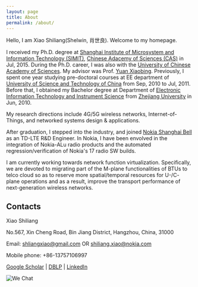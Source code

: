 ```yaml
---
layout: page
title: About
permalink: /about/
---
```


Hello, I am Xiao Shiliang(Shelwin, 肖世良). Welcome to my homepage.

I received my Ph.D. degree at [Shanghai Institute of Microsystem and Information Technology (SIMIT)](http://www.sim.ac.cn/), [Chinese Adacemy of Sciences (CAS)](http://www.cas.cn/) in Jul, 2015. During the Ph.D. career, I was also with the [University of Chinese Academy of Sciences](http://www.gucas.ac.cn/). My advisor was Prof. [Yuan Xiaobing](http://sourcedb.cas.cn/sourcedb_sim_cas/cn/expert/200907/t20090701_1884357.html). Previously, I spent one year studying pre-doctoral courses at EE department of [University of Science and Technology of China](http://www.ustc.edu.cn/) from Sep, 2010 to Jul, 2011. Before that, I obtained my Bachelor degree at Department of [Electronic Information Technology and Instrument Science](http://www.cbeis.zju.edu.cn/) from [Zhejiang University](http://www.zju.edu.cn/english/) in Jun, 2010.

My research directions include 4G/5G wireless networks, Internet-of-Things, and networked systems design & applications.

After graduation, I stepped into the industry, and joined [Nokia Shanghai Bell](http://company.nokia.com/en) as an TD-LTE R&D Engineer. In Nokia, I have been envolved in the integration of Nokia-ALu radio products and the automated regression/verification of Nokia's 17 radio SW builds.

I am currently working towards network function virtualization. Specifically, we are devoted to migrating part of the M-plane functionalities of BTUs to telco cloud so as to reserve more spatial/temporal resources for U-/C- plane operations and as a result, improve the transport performance of next-generation wireless networks.

Contacts
------------------

Xiao Shiliang

No.567, Xin Cheng Road, Bin Jiang District, Hangzhou, China, 31000

Email: shliangxiao@gmail.com OR shiliang.xiao@nokia.com

Mobile phone: +86-13757106997

[Google Scholar](https://scholar.google.com/citations?user=EnV-zfIAAAAJ&hl=en) | [DBLP](http://dblp.uni-trier.de/pers/hd/x/Xiao:Shiliang) |  [LinkedIn](https://www.linkedin.com/in/shiliang-xiao-82728589)

![We Chat](../imgs/wechat.png)

